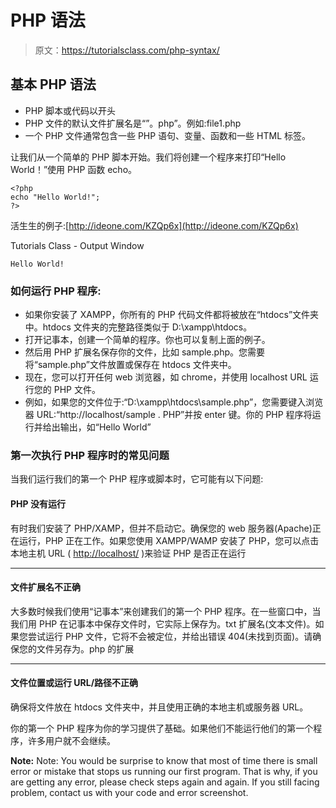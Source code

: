 # PHP 语法

> 原文：<https://tutorialsclass.com/php-syntax/>

## 基本 PHP 语法

*   PHP 脚本或代码以开头
*   PHP 文件的默认文件扩展名是“”。php”。例如:file1.php
*   一个 PHP 文件通常包含一些 PHP 语句、变量、函数和一些 HTML 标签。

让我们从一个简单的 PHP 脚本开始。我们将创建一个程序来打印“Hello World！”使用 PHP 函数 echo。

```
<?php
echo "Hello World!";
?>
```

活生生的例子:[http://ideone.com/KZQp6x](http://ideone.com/KZQp6x)

Tutorials Class - Output Window

```
Hello World!
```

### 如何运行 PHP 程序:

*   如果你安装了 XAMPP，你所有的 PHP 代码文件都将被放在“htdocs”文件夹中。htdocs 文件夹的完整路径类似于 D:\xampp\htdocs。
*   打开记事本，创建一个简单的程序。你也可以复制上面的例子。
*   然后用 PHP 扩展名保存你的文件，比如 sample.php。您需要将“sample.php”文件放置或保存在 htdocs 文件夹中。
*   现在，您可以打开任何 web 浏览器，如 chrome，并使用 localhost URL 运行您的 PHP 文件。
*   例如，如果您的文件位于:“D:\xampp\htdocs\sample.php”，您需要键入浏览器 URL:“http://localhost/sample . PHP”并按 enter 键。你的 PHP 程序将运行并给出输出，如“Hello World”

### 第一次执行 PHP 程序时的常见问题

当我们运行我们的第一个 PHP 程序或脚本时，它可能有以下问题:

#### PHP 没有运行

有时我们安装了 PHP/XAMP，但并不启动它。确保您的 web 服务器(Apache)正在运行，PHP 正在工作。如果您使用 XAMPP/WAMP 安装了 PHP，您可以点击本地主机 URL ( [http://localhost/](http://localhost/) )来验证 PHP 是否正在运行

* * *

#### 文件扩展名不正确

大多数时候我们使用“记事本”来创建我们的第一个 PHP 程序。在一些窗口中，当我们用 PHP 在记事本中保存文件时，它实际上保存为。txt 扩展名(文本文件)。如果您尝试运行 PHP 文件，它将不会被定位，并给出错误 404(未找到页面)。请确保您的文件另存为。php 的扩展

* * *

#### 文件位置或运行 URL/路径不正确

确保将文件放在 htdocs 文件夹中，并且使用正确的本地主机或服务器 URL。

你的第一个 PHP 程序为你的学习提供了基础。如果他们不能运行他们的第一个程序，许多用户就不会继续。

**Note:** Note: You would be surprise to know that most of time there is small error or mistake that stops us running our first program. That is why, if you are getting any error, please check steps again and again. If you still facing problem, contact us with your code and error screenshot.